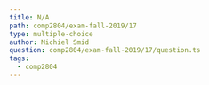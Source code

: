 ```yaml
---
title: N/A
path: comp2804/exam-fall-2019/17
type: multiple-choice
author: Michiel Smid
question: comp2804/exam-fall-2019/17/question.ts
tags:
  - comp2804
---
```

